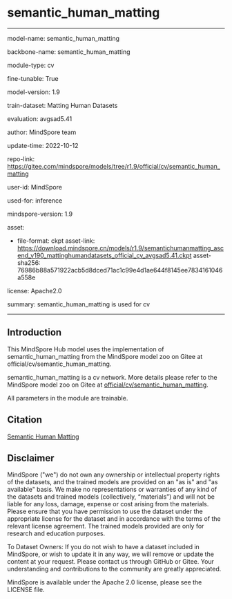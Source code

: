 # semantic_human_matting

---

model-name: semantic_human_matting

backbone-name: semantic_human_matting

module-type: cv

fine-tunable: True

model-version: 1.9

train-dataset: Matting Human Datasets

evaluation: avgsad5.41

author: MindSpore team

update-time: 2022-10-12

repo-link: <https://gitee.com/mindspore/models/tree/r1.9/official/cv/semantic_human_matting>

user-id: MindSpore

used-for: inference

mindspore-version: 1.9

asset:

-
    file-format: ckpt
    asset-link: <https://download.mindspore.cn/models/r1.9/semantichumanmatting_ascend_v190_mattinghumandatasets_official_cv_avgsad5.41.ckpt>
    asset-sha256: 76986b88a571922acb5d8dced71ac1c99e4d1ae644f8145ee7834161046a558e

license: Apache2.0

summary: semantic_human_matting is used for cv

---

## Introduction

This MindSpore Hub model uses the implementation of semantic_human_matting from the MindSpore model zoo on Gitee at official/cv/semantic_human_matting.

semantic_human_matting is a cv network. More details please refer to the MindSpore model zoo on Gitee at [official/cv/semantic_human_matting](https://gitee.com/mindspore/models/blob/r1.9/official/cv/semantic_human_matting/README.md).

All parameters in the module are trainable.

## Citation

[Semantic Human Matting](https://arxiv.org/pdf/1809.01354.pdf)

## Disclaimer

MindSpore ("we") do not own any ownership or intellectual property rights of the datasets, and the trained models are provided on an "as is" and "as available" basis. We make no representations or warranties of any kind of the datasets and trained models (collectively, “materials”) and will not be liable for any loss, damage, expense or cost arising from the materials. Please ensure that you have permission to use the dataset under the appropriate license for the dataset and in accordance with the terms of the relevant license agreement. The trained models provided are only for research and education purposes.

To Dataset Owners: If you do not wish to have a dataset included in MindSpore, or wish to update it in any way, we will remove or update the content at your request. Please contact us through GitHub or Gitee. Your understanding and contributions to the community are greatly appreciated.

MindSpore is available under the Apache 2.0 license, please see the LICENSE file.
